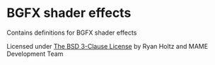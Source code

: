 # **BGFX shader effects** #

Contains definitions for BGFX shader effects

Licensed under [The BSD 3-Clause License](http://opensource.org/licenses/BSD-3-Clause) by Ryan Holtz and MAME Development Team
